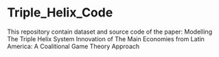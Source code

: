 # Triple_Helix_Code
This repository contain dataset and source code of the paper: Modelling The Triple Helix System Innovation of The Main Economies from Latin America: A Coalitional Game Theory Approach
